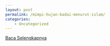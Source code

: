 ```yaml
---
layout: post
permalink: /mimpi-hujan-badai-menurut-islam/
categories:
    - Uncategorized
---
```


[Baca Selengkapnya](/01)